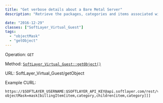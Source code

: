 ```yaml
---
title: "Get verbose details about a Bare Metal Server"
description: "Retrieve the packages, categories and items associated with a Bare Metal Server."

date: "2016-12-29"
classes: ["SoftLayer_Virtual_Guest"]
tags:
  - "objectMask"
  - "getObject"
---
```


Operation: `GET`

Method: [`SoftLayer_Virtual_Guest::getObject()`](http://sldn.softlayer.com/reference/services/SoftLayer_Virtual_Guest/getObject)

URL: SoftLayer_Virtual_Guest/getObject

Example CURL:

```
https://$SOFTLAYER_USERNAME:$SOFTLAYER_API_KEY@api.softlayer.com/rest/v3/SoftLayer_Virtual_Guest/$virtualGuestId/getObject.json?objectMask=mask[billingItem[item,category,children[item,category]]]

```